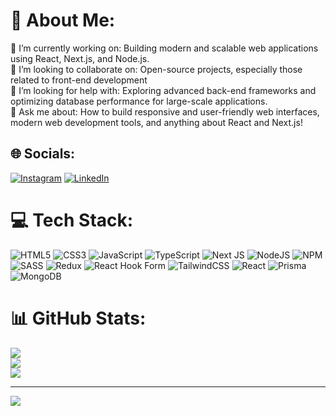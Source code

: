 # 💫 About Me:
🔭 I’m currently working on: Building modern and scalable web applications using React, Next.js, and Node.js.<br>
👯 I’m looking to collaborate on: Open-source projects, especially those related to front-end development<br>
🤝 I’m looking for help with: Exploring advanced back-end frameworks and optimizing database performance for large-scale applications.<br>
💬 Ask me about: How to build responsive and user-friendly web interfaces, modern web development tools, and anything about React and Next.js!


## 🌐 Socials:
[![Instagram](https://img.shields.io/badge/Instagram-%23E4405F.svg?logo=Instagram&logoColor=white)](https://instagram.com/_salehjalili_)
[![LinkedIn](https://img.shields.io/badge/LinkedIn-%230077B5.svg?logo=linkedin&logoColor=white)](www.linkedin.com/in/saleh-jalili-40b008207)

# 💻 Tech Stack:
![HTML5](https://img.shields.io/badge/html5-%23E34F26.svg?style=for-the-badge&logo=html5&logoColor=white) ![CSS3](https://img.shields.io/badge/css3-%231572B6.svg?style=for-the-badge&logo=css3&logoColor=white) ![JavaScript](https://img.shields.io/badge/javascript-%23323330.svg?style=for-the-badge&logo=javascript&logoColor=%23F7DF1E) ![TypeScript](https://img.shields.io/badge/typescript-%23007ACC.svg?style=for-the-badge&logo=typescript&logoColor=white) ![Next JS](https://img.shields.io/badge/Next-black?style=for-the-badge&logo=next.js&logoColor=white) ![NodeJS](https://img.shields.io/badge/node.js-6DA55F?style=for-the-badge&logo=node.js&logoColor=white) ![NPM](https://img.shields.io/badge/NPM-%23CB3837.svg?style=for-the-badge&logo=npm&logoColor=white) ![SASS](https://img.shields.io/badge/SASS-hotpink.svg?style=for-the-badge&logo=SASS&logoColor=white) ![Redux](https://img.shields.io/badge/redux-%23593d88.svg?style=for-the-badge&logo=redux&logoColor=white) ![React Hook Form](https://img.shields.io/badge/React%20Hook%20Form-%23EC5990.svg?style=for-the-badge&logo=reacthookform&logoColor=white) ![TailwindCSS](https://img.shields.io/badge/tailwindcss-%2338B2AC.svg?style=for-the-badge&logo=tailwind-css&logoColor=white) ![React](https://img.shields.io/badge/react-%2320232a.svg?style=for-the-badge&logo=react&logoColor=%2361DAFB) ![Prisma](https://img.shields.io/badge/Prisma-3982CE?style=for-the-badge&logo=Prisma&logoColor=white) ![MongoDB](https://img.shields.io/badge/MongoDB-%234ea94b.svg?style=for-the-badge&logo=mongodb&logoColor=white)
# 📊 GitHub Stats:
![](https://github-readme-stats.vercel.app/api?username=salehjb&theme=dark&hide_border=false&include_all_commits=false&count_private=false)<br/>
![](https://github-readme-streak-stats.herokuapp.com/?user=salehjb&theme=dark&hide_border=false)<br/>
![](https://github-readme-stats.vercel.app/api/top-langs/?username=salehjb&theme=dark&hide_border=false&include_all_commits=false&count_private=false&layout=compact)

---
[![](https://visitcount.itsvg.in/api?id=salehjb&icon=0&color=0)](https://visitcount.itsvg.in)

<!-- Proudly created with GPRM ( https://gprm.itsvg.in ) -->
